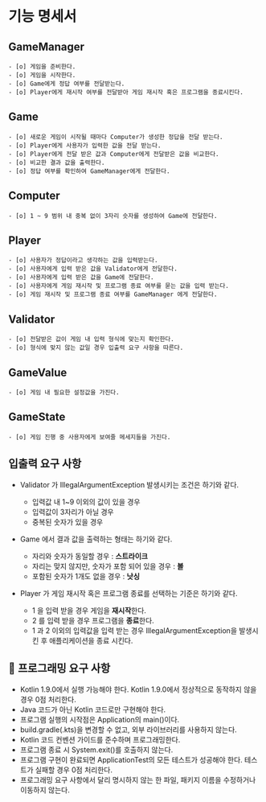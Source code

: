 # 기능 명세서

## GameManager
    - [o] 게임을 준비한다.
    - [o] 게임을 시작한다.
    - [o] Game에게 정답 여부를 전달받는다.
    - [o] Player에게 재시작 여부를 전달받아 게임 재시작 혹은 프로그램을 종료시킨다.

## Game
    - [o] 새로운 게임이 시작될 때마다 Computer가 생성한 정답을 전달 받는다. 
    - [o] Player에게 사용자가 입력한 값을 전달 받는다.
    - [o] Player에게 전달 받은 값과 Computer에게 전달받은 값을 비교한다.
    - [o] 비교한 결과 값을 출력한다.
    - [o] 정답 여부를 확인하여 GameManager에게 전달한다.

## Computer
    - [o] 1 ~ 9 범위 내 중복 없이 3자리 숫자를 생성하여 Game에 전달한다.

## Player 
    - [o] 사용자가 정답이라고 생각하는 값을 입력받는다.
    - [o] 사용자에게 입력 받은 값을 Validator에게 전달한다.
    - [o] 사용자에게 입력 받은 값을 Game에 전달한다.
    - [o] 사용자에게 게임 재시작 및 프로그램 종료 여부를 묻는 값을 입력 받는다.
    - [o] 게임 재시작 및 프로그램 종료 여부를 GameManager 에게 전달한다.
    

## Validator
    - [o] 전달받은 값이 게임 내 입력 형식에 맞는지 확인한다.
    - [o] 형식에 맞지 않는 값일 경우 입출력 요구 사항을 따른다.

## GameValue
    - [o] 게임 내 필요한 설정값을 가진다.

## GameState
    - [o] 게임 진행 중 사용자에게 보여줄 메세지들을 가진다.

## 입출력 요구 사항
* Validator 가 IllegalArgumentException 발생시키는 조건은 하기와 같다.
    - 입력값 내 1~9 이외의 값이 있을 경우
    - 입력값이 3자리가 아닐 경우
    - 중복된 숫자가 있을 경우

* Game 에서 결과 값을 출력하는 형태는 하기와 같다.
    - 자리와 숫자가 동일할 경우 : **스트라이크**
    - 자리는 맞지 않지만, 숫자가 포함 되어 있을 경우 : **볼**
    - 포함된 숫자가 1개도 없을 경우 : **낫싱**

* Player 가 게임 재시작 혹은 프로그램 종료를 선택하는 기준은 하기와 같다.
    - 1 을 입력 받을 경우 게임을 **재시작**한다.
    - 2 를 입력 받을 경우 프로그램을 **종료**한다.
    - 1 과 2 이외의 입력값을 입력 받는 경우 IllegalArgumentException을 발생시킨 후 애플리케이션을 종료 시킨다.

## 🎯 프로그래밍 요구 사항

 - Kotlin 1.9.0에서 실행 가능해야 한다. Kotlin 1.9.0에서 정상적으로 동작하지 않을 경우 0점 처리한다.
 - Java 코드가 아닌 Kotlin 코드로만 구현해야 한다.
 - 프로그램 실행의 시작점은 Application의 main()이다.
 - build.gradle(.kts)을 변경할 수 없고, 외부 라이브러리를 사용하지 않는다.
 - Kotlin 코드 컨벤션 가이드를 준수하며 프로그래밍한다.
 - 프로그램 종료 시 System.exit()를 호출하지 않는다.
 - 프로그램 구현이 완료되면 ApplicationTest의 모든 테스트가 성공해야 한다. 테스트가 실패할 경우 0점 처리한다.
 - 프로그래밍 요구 사항에서 달리 명시하지 않는 한 파일, 패키지 이름을 수정하거나 이동하지 않는다.